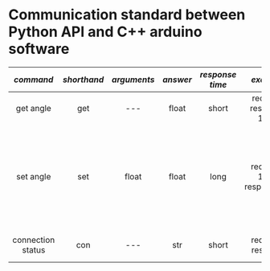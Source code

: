 # Communication standard between Python API and C++ arduino software
|     *command*     | *shorthand* | *arguments* | *answer* | *response time* |          *example*          |                                             *description*                                              |
|:-----------------:|:-----------:|:-----------:|:--------:|:---------------:|:---------------------------:|:------------------------------------------------------------------------------------------------------:|
|     get angle     |     get     |     ---     |  float   |      short      |  req:'get' resp:'ok-12.4'   |                                          angle hold by rotor                                           |
|     set angle     |     set     |    float    |  float   |      long       | req:'set-12.4' resp:'-12.2' | the actual motor might not be able to turn to requested angle, the true angle set by rotor is returned |
| connection status |     con     |     ---     |   str    |      short      |   req:'con'    resp:'ok'    |                                         check connection state                                         |
